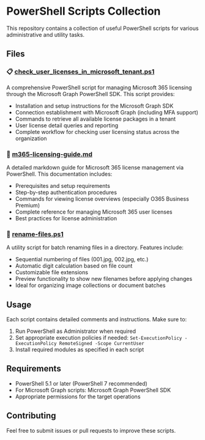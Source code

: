 # PowerShell Scripts Collection

This repository contains a collection of useful PowerShell scripts for various administrative and utility tasks.

## Files

### 📋 [check_user_licenses_in_microsoft_tenant.ps1](./check_user_licenses_in_microsoft_tenant.ps1)
A comprehensive PowerShell script for managing Microsoft 365 licensing through the Microsoft Graph PowerShell SDK. This script provides:
- Installation and setup instructions for the Microsoft Graph SDK
- Connection establishment with Microsoft Graph (including MFA support)
- Commands to retrieve all available license packages in a tenant
- User license detail queries and reporting
- Complete workflow for checking user licensing status across the organization

### 📖 [m365-licensing-guide.md](./m365-licensing-guide.md)
A detailed markdown guide for Microsoft 365 license management via PowerShell. This documentation includes:
- Prerequisites and setup requirements
- Step-by-step authentication procedures
- Commands for viewing license overviews (especially O365 Business Premium)
- Complete reference for managing Microsoft 365 user licenses
- Best practices for license administration

### 🔄 [rename-files.ps1](./rename-files.ps1)
A utility script for batch renaming files in a directory. Features include:
- Sequential numbering of files (001.jpg, 002.jpg, etc.)
- Automatic digit calculation based on file count
- Customizable file extensions
- Preview functionality to show new filenames before applying changes
- Ideal for organizing image collections or document batches

## Usage

Each script contains detailed comments and instructions. Make sure to:
1. Run PowerShell as Administrator when required
2. Set appropriate execution policies if needed: `Set-ExecutionPolicy -ExecutionPolicy RemoteSigned -Scope CurrentUser`
3. Install required modules as specified in each script

## Requirements

- PowerShell 5.1 or later (PowerShell 7 recommended)
- For Microsoft Graph scripts: Microsoft Graph PowerShell SDK
- Appropriate permissions for the target operations

## Contributing

Feel free to submit issues or pull requests to improve these scripts.

